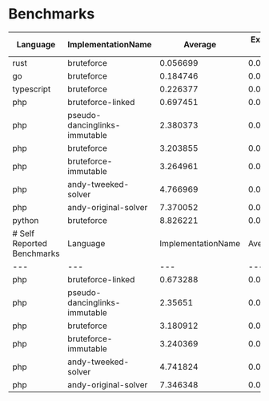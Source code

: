 # Benchmarks
|Language|ImplementationName|Average|Example 1|Example 2|Example 3|Example 4|
|---|---|---|---|---|---|---|
|rust|bruteforce|0.056699|0.003836|0.003972|0.003645|0.215345|
|go|bruteforce|0.184746|0.019125|0.020495|0.005343|0.694021|
|typescript|bruteforce|0.226377|0.045097|0.046073|0.051597|0.762742|
|php|bruteforce-linked|0.697451|0.023596|0.025254|0.026911|2.714043|
|php|pseudo-dancinglinks-immutable|2.380373|0.024427|0.027784|0.02844|9.440843|
|php|bruteforce|3.203855|0.025463|0.028007|0.032007|12.729941|
|php|bruteforce-immutable|3.264961|0.027673|0.034394|0.034363|12.963412|
|php|andy-tweeked-solver|4.766969|0.025623|0.027096|0.037154|18.978003|
|php|andy-original-solver|7.370052|0.025745|0.02747|0.040411|29.386583|
|python|bruteforce|8.826221|0.02989|0.041806|0.045659|35.187527|
# Self Reported Benchmarks|Language|ImplementationName|Average|Example 1|Example 2|Example 3|Example 4|
|---|---|---|---|---|---|---|
|php|bruteforce-linked|0.673288|0.000443|0.00211|0.001573|2.689027|
|php|pseudo-dancinglinks-immutable|2.35651|0.001473|0.004769|0.005532|9.414267|
|php|bruteforce|3.180912|0.001966|0.006368|0.008758|12.706555|
|php|bruteforce-immutable|3.240369|0.003978|0.007505|0.008946|12.941048|
|php|andy-tweeked-solver|4.741824|0.002426|0.002893|0.014295|18.947681|
|php|andy-original-solver|7.346348|0.002407|0.004228|0.018117|29.360638|
